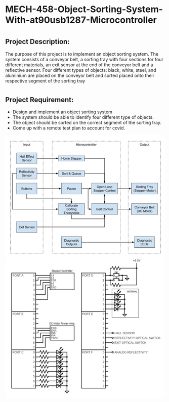 # MECH-458-Object-Sorting-System-With-at90usb1287-Microcontroller 

# <h2> Project Description: 
 The purpose of this project is to implement an object sorting system. The
system consists of a conveyor belt, a sorting tray with four sections for four different
materials, an exit sensor at the end of the conveyor belt and a reflective sensor.
Four different types of objects: black, white, steel, and aluminium are placed
on the conveyor belt and sorted placed onto their respective segment of the sorting
tray
  
# <h2> Project Requirement:
* Design and implement an object sorting system
* The system should be able to identify four different type of objects.
* The object should be sorted on the correct segment of the sorting tray. 
* Come up with a remote test plan to account for covid. 

 
 ![alt text](https://github.com/dannytran3214/Object-Sorting-System/blob/main/feedbackloop.png)
 ![alt text](https://github.com/dannytran3214/Object-Sorting-System/blob/main/circuit_diagram.png)
